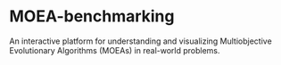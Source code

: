 # MOEA-benchmarking
An interactive platform for understanding and visualizing Multiobjective Evolutionary Algorithms (MOEAs) in real-world problems.
